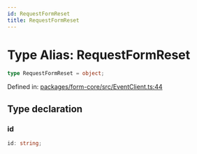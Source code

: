 ```yaml
---
id: RequestFormReset
title: RequestFormReset
---
```


<!-- DO NOT EDIT: this page is autogenerated from the type comments -->

# Type Alias: RequestFormReset

```ts
type RequestFormReset = object;
```

Defined in: [packages/form-core/src/EventClient.ts:44](https://github.com/TanStack/form/blob/main/packages/form-core/src/EventClient.ts#L44)

## Type declaration

### id

```ts
id: string;
```
